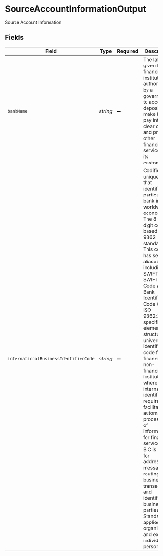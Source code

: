 # SourceAccountInformationOutput

Source Account Information


## Fields

| Field                                                                                                                                                                                                                                                                                                                                                                                                                                                                                                                                                                                                                                                                                         | Type                                                                                                                                                                                                                                                                                                                                                                                                                                                                                                                                                                                                                                                                                          | Required                                                                                                                                                                                                                                                                                                                                                                                                                                                                                                                                                                                                                                                                                      | Description                                                                                                                                                                                                                                                                                                                                                                                                                                                                                                                                                                                                                                                                                   |
| --------------------------------------------------------------------------------------------------------------------------------------------------------------------------------------------------------------------------------------------------------------------------------------------------------------------------------------------------------------------------------------------------------------------------------------------------------------------------------------------------------------------------------------------------------------------------------------------------------------------------------------------------------------------------------------------- | --------------------------------------------------------------------------------------------------------------------------------------------------------------------------------------------------------------------------------------------------------------------------------------------------------------------------------------------------------------------------------------------------------------------------------------------------------------------------------------------------------------------------------------------------------------------------------------------------------------------------------------------------------------------------------------------- | --------------------------------------------------------------------------------------------------------------------------------------------------------------------------------------------------------------------------------------------------------------------------------------------------------------------------------------------------------------------------------------------------------------------------------------------------------------------------------------------------------------------------------------------------------------------------------------------------------------------------------------------------------------------------------------------- | --------------------------------------------------------------------------------------------------------------------------------------------------------------------------------------------------------------------------------------------------------------------------------------------------------------------------------------------------------------------------------------------------------------------------------------------------------------------------------------------------------------------------------------------------------------------------------------------------------------------------------------------------------------------------------------------- |
| `bankName`                                                                                                                                                                                                                                                                                                                                                                                                                                                                                                                                                                                                                                                                                    | *string*                                                                                                                                                                                                                                                                                                                                                                                                                                                                                                                                                                                                                                                                                      | :heavy_minus_sign:                                                                                                                                                                                                                                                                                                                                                                                                                                                                                                                                                                                                                                                                            | The label given to a financial institution authorized by a government to accept deposits, make loans, pay interest, clear checks, and provide other financial services to its customers.                                                                                                                                                                                                                                                                                                                                                                                                                                                                                                      |
| `internationalBusinessIdentifierCode`                                                                                                                                                                                                                                                                                                                                                                                                                                                                                                                                                                                                                                                         | *string*                                                                                                                                                                                                                                                                                                                                                                                                                                                                                                                                                                                                                                                                                      | :heavy_minus_sign:                                                                                                                                                                                                                                                                                                                                                                                                                                                                                                                                                                                                                                                                            | Codifies the unique value that identifies a particular bank in the worldwide economy. The 8 to 11 digit code is based on ISO 9362 standards. This code has several aliases including SWIFT Code, SWIFT Bank Code and Bank Identification Code (BIC). ISO 9362:2014 specifies the elements and structure of a universal identifier code for financial and non-financial institutions where an international identifier is required to facilitate automated processing of information for financial services.  The BIC is used for addressing messages, routing business transactions and identifying business parties. This Standard applies to organizations and excludes individual persons. |